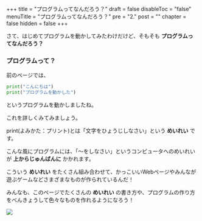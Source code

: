 +++
title =  "プログラムってなんだろう？"
draft = false
disableToc = "false"
menuTitle = "プログラムってなんだろう？"
pre = "2."
post = ""
chapter = false
hidden = false
+++

さて、はじめてプログラムを動かしてみたわけだけど、そもそも
**プログラムってなんだろう？**
### プログラムって？

前のページでは、
``` Python
print("こんにちは")
print("プログラムを動かした")
```
というプログラムを動かしましたね。

これを詳しくみてみましょう。

print(よみかた：プリント)とは「文字をひょうじしなさい」という
**めいれい**
です。

こんな風にプログラムには、「〜をしなさい」というコンピュータへのめいれいが
**上からじゅんばんに**
かかれます。

こういう
**めいれい**
をたくさん組み合わせて、かっこいいWebページやみんなが遊ぶゲームなどさまざまなものが作られているんだ！

みんなも、このページでたくさんの
**めいれい**
の書き方や、プログラムの作り方をべんきょうして色々なものを作れるようになろう！

![](https://github.com/PlebsF/ProgFor10/static/images/プログラムとは.PNG)
